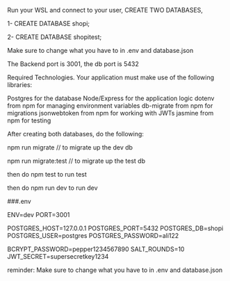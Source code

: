 Run your WSL and connect to your user, CREATE TWO DATABASES, 

1- CREATE DATABASE shopi;

2- CREATE DATABASE shopitest;

Make sure to change what you have to in .env and database.json

The Backend port is 3001, the db port is 5432

Required Technologies.
Your application must make use of the following libraries:


Postgres for the database
Node/Express for the application logic
dotenv from npm for managing environment variables
db-migrate from npm for migrations
jsonwebtoken from npm for working with JWTs
jasmine from npm for testing



After creating both databases, do the following:

npm run migrate        // to migrate up the dev db

npm run migrate:test   // to migrate up the test db


then do   npm test      to run test

then do   npm run dev   to run dev

###.env

ENV=dev
PORT=3001


POSTGRES_HOST=127.0.0.1
POSTGRES_PORT=5432
POSTGRES_DB=shopi
POSTGRES_USER=postgres
POSTGRES_PASSWORD=ali122


BCRYPT_PASSWORD=pepper1234567890
SALT_ROUNDS=10
JWT_SECRET=supersecretkey1234



reminder: Make sure to change what you have to in .env and database.json


